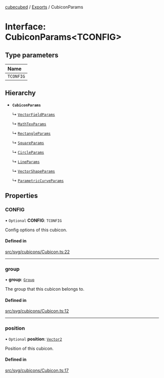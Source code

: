 [cubecubed](/reference/README.md) / [Exports](/reference/modules.md) / CubiconParams

# Interface: CubiconParams<TCONFIG\>

## Type parameters

| Name |
| :------ |
| `TCONFIG` |

## Hierarchy

- **`CubiconParams`**

  ↳ [`VectorFieldParams`](/reference/interfaces/VectorFieldParams.md)

  ↳ [`MathTexParams`](/reference/interfaces/MathTexParams.md)

  ↳ [`RectangleParams`](/reference/interfaces/RectangleParams.md)

  ↳ [`SquareParams`](/reference/interfaces/SquareParams.md)

  ↳ [`CircleParams`](/reference/interfaces/CircleParams.md)

  ↳ [`LineParams`](/reference/interfaces/LineParams.md)

  ↳ [`VectorShapeParams`](/reference/interfaces/VectorShapeParams.md)

  ↳ [`ParametricCurveParams`](/reference/interfaces/ParametricCurveParams.md)

## Properties

### CONFIG

• `Optional` **CONFIG**: `TCONFIG`

Config options of this cubicon.

#### Defined in

[src/svg/cubicons/Cubicon.ts:22](https://github.com/imaphatduc/cubecubed/blob/ec15a85/src/svg/cubicons/Cubicon.ts#L22)

___

### group

• **group**: [`Group`](/reference/classes/Group.md)

The group that this cubicon belongs to.

#### Defined in

[src/svg/cubicons/Cubicon.ts:12](https://github.com/imaphatduc/cubecubed/blob/ec15a85/src/svg/cubicons/Cubicon.ts#L12)

___

### position

• `Optional` **position**: [`Vector2`](/reference/classes/Vector2.md)

Position of this cubicon.

#### Defined in

[src/svg/cubicons/Cubicon.ts:17](https://github.com/imaphatduc/cubecubed/blob/ec15a85/src/svg/cubicons/Cubicon.ts#L17)

